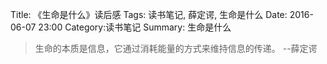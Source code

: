 Title: 《生命是什么》读后感
Tags: 读书笔记, 薛定谔, 生命是什么
Date: 2016-06-07 23:00
Category:读书笔记
Summary: 生命是什么

>生命的本质是信息，它通过消耗能量的方式来维持信息的传递。
>                                             --薛定谔
